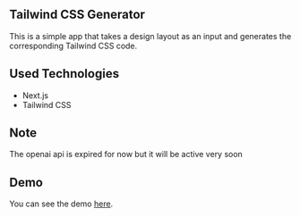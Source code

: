 ## Tailwind CSS Generator

This is a simple app that takes a design layout as an input and generates the corresponding Tailwind CSS code.

## Used Technologies

* Next.js
* Tailwind CSS

## Note

The openai api is expired for now but it will be active very soon


## Demo

You can see the demo [here](https://tailwindcssgenerator.vercel.app/).


